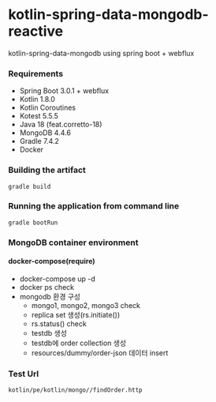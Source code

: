 # kotlin-spring-data-mongodb-reactive
kotlin-spring-data-mongodb using spring boot + webflux

### Requirements ###

* Spring Boot 3.0.1 + webflux
* Kotlin 1.8.0
* Kotlin Coroutines
* Kotest 5.5.5
* Java 18 (feat.corretto-18)
* MongoDB 4.4.6
* Gradle 7.4.2
* Docker

### Building the artifact ###

```
gradle build
```

### Running the application from command line ###

```
gradle bootRun
````

### MongoDB container environment  ###

#### docker-compose(require) ####

- docker-compose up -d
- docker ps check
- mongodb 환경 구성
    - mongo1, mongo2, mongo3 check
    - replica set 생성(rs.initiate())
    - rs.status() check
    - testdb 생성
    - testdb에 order collection 생성
    - resources/dummy/order-json 데이터 insert

### Test Url ###

```
kotlin/pe/kotlin/mongo//findOrder.http
```
